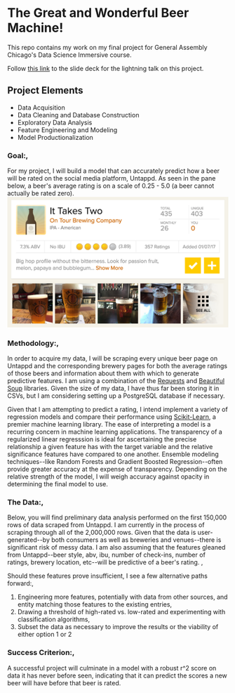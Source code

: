 # The Great and Wonderful Beer Machine!

This repo contains my work on my final project for General Assembly Chicago's Data Science Immersive course.

Follow [this link](https://docs.google.com/presentation/d/1cBRxQ0HISlL-w3Uk-jA8-sT_vh4mauoVNyxiYdz6BEI/edit#slide=id.g20587fea3d_0_90) to the slide deck for the lightning talk on this project. 

## Project Elements
- Data Acquisition
- Data Cleaning and Database Construction
- Exploratory Data Analysis
- Feature Engineering and Modeling
- Model Productionalization

### Goal:,
For my project, I will build a model that can accurately predict how a beer will be rated on the social media platform, Untappd. As seen in the pane below, a beer's average rating is on a scale of 0.25 - 5.0 (a beer cannot actually be rated zero).
![](it2_screenshot.png)

### Methodology:,
In order to acquire my data, I will be scraping every unique beer page on Untappd and the corresponding brewery pages for both the average ratings of those beers and information about them with which to generate predictive features. I am using a combination of the [Requests](http://docs.python-requests.org/en/master/) and [Beautiful Soup](https://www.crummy.com/software/BeautifulSoup/bs4/doc/) libraries. Given the size of my data, I have thus far been storing it in CSVs, but I am considering setting up a PostgreSQL database if necessary.

Given that I am attempting to predict a rating, I intend implement a variety of regression models and compare their performance using [Scikit-Learn](http://scikit-learn.org/stable/), a premier machine learning library. The ease of interpreting a model is a recurring concern in machine learning applications. The transparency of a regularized linear regresssion is ideal for ascertaining the precise relationship a given feature has with the target variable and the relative significance features have compared to one another. Ensemble modeling techniques--like Random Forests and Gradient Boosted Regression--often provide greater accuracy at the expense of transparency. Depending on the relative strength of the model, I will weigh accuracy against opacity in determining the final model to use.

### The Data:,
Below, you will find preliminary data analysis performed on the first 150,000 rows of data scraped from Untappd. I am currently in the process of scraping through all of the 2,000,000 rows. Given that the data is user-generated--by both consumers as well as breweries and venues--there is significant risk of messy data. I am also assuming that the features gleaned from Untappd--beer style, abv, ibu, number of check-ins, number of ratings, brewery location, etc--will be predictive of a beer's rating. ,

Should these features prove insufficient, I see a few alternative paths forward:,
1. Engineering more features, potentially with data from other sources, and entity matching those features to the existing entries,
2. Drawing a threshold of high-rated vs. low-rated and experimenting with classification algorithms,
3. Subset the data as necessary to improve the results or the viability of either option 1 or 2

### Success Criterion:,
A successful project will culminate in a model with a robust r^2 score on data it has never before seen, indicating that it can predict the scores a new beer will have before that beer is rated.

